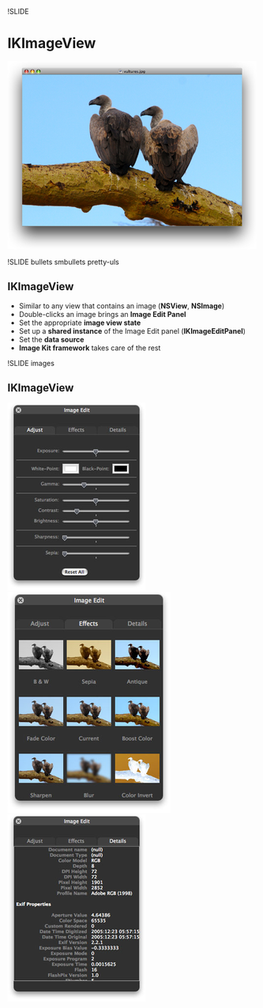 !SLIDE 
# IKImageView #

![IKImageView](plain_view.jpg)

!SLIDE bullets smbullets pretty-uls
## IKImageView ##

- Similar to any view that contains an image (**NSView**, **NSImage**)
- Double-clicks an image brings an **Image Edit Panel**
- Set the appropriate **image view state**
- Set up a **shared instance** of the Image Edit panel (**IKImageEditPanel**)
- Set the **data source**
- **Image Kit framework** takes care of the rest

!SLIDE images
## IKImageView ##

![Adjust](adjustpane.jpg)
![Effects](effectspane.jpg)
![Details](detailspane1.jpg)

